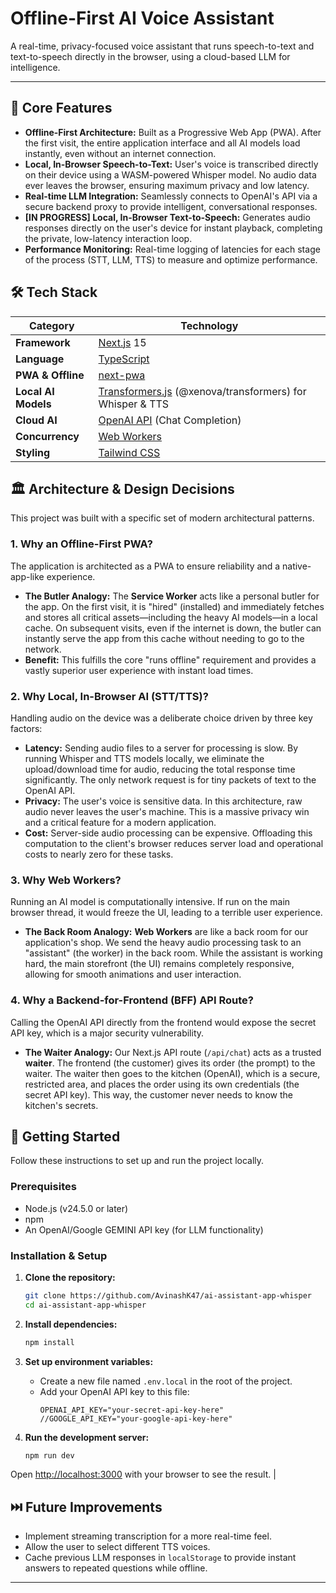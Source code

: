 # Offline-First AI Voice Assistant

A real-time, privacy-focused voice assistant that runs speech-to-text and text-to-speech directly in the browser, using a cloud-based LLM for intelligence.

---

## 🚀 Core Features

* **Offline-First Architecture:** Built as a Progressive Web App (PWA). After the first visit, the entire application interface and all AI models load instantly, even without an internet connection.
* **Local, In-Browser Speech-to-Text:** User's voice is transcribed directly on their device using a WASM-powered Whisper model. No audio data ever leaves the browser, ensuring maximum privacy and low latency.
* **Real-time LLM Integration:** Seamlessly connects to OpenAI's API via a secure backend proxy to provide intelligent, conversational responses.
* **[IN PROGRESS] Local, In-Browser Text-to-Speech:** Generates audio responses directly on the user's device for instant playback, completing the private, low-latency interaction loop.
* **Performance Monitoring:** Real-time logging of latencies for each stage of the process (STT, LLM, TTS) to measure and optimize performance.

## 🛠️ Tech Stack

| Category              | Technology                                                                                                  |
| --------------------- | ----------------------------------------------------------------------------------------------------------- |
| **Framework** | [Next.js](https://nextjs.org/) 15                                                                   |
| **Language** | [TypeScript](https://www.typescriptlang.org/)                                                               |
| **PWA & Offline** | [next-pwa](https://www.npmjs.com/package/next-pwa)                                                          |
| **Local AI Models** | [Transformers.js](https://huggingface.co/docs/transformers.js/index) (@xenova/transformers) for Whisper & TTS |
| **Cloud AI** | [OpenAI API](https://openai.com/blog/openai-api) (Chat Completion)                                          |
| **Concurrency** | [Web Workers](https://developer.mozilla.org/en-US/docs/Web/API/Web_Workers_API)                             |
| **Styling** | [Tailwind CSS](https://tailwindcss.com/)                                                                    |

## 🏛️ Architecture & Design Decisions

This project was built with a specific set of modern architectural patterns.

### 1. Why an Offline-First PWA?

The application is architected as a PWA to ensure reliability and a native-app-like experience.

* **The Butler Analogy:** The **Service Worker** acts like a personal butler for the app. On the first visit, it is "hired" (installed) and immediately fetches and stores all critical assets—including the heavy AI models—in a local cache. On subsequent visits, even if the internet is down, the butler can instantly serve the app from this cache without needing to go to the network.
* **Benefit:** This fulfills the core "runs offline" requirement and provides a vastly superior user experience with instant load times.

### 2. Why Local, In-Browser AI (STT/TTS)?

Handling audio on the device was a deliberate choice driven by three key factors:

* **Latency:** Sending audio files to a server for processing is slow. By running Whisper and TTS models locally, we eliminate the upload/download time for audio, reducing the total response time significantly. The only network request is for tiny packets of text to the OpenAI API.
* **Privacy:** The user's voice is sensitive data. In this architecture, raw audio never leaves the user's machine. This is a massive privacy win and a critical feature for a modern application.
* **Cost:** Server-side audio processing can be expensive. Offloading this computation to the client's browser reduces server load and operational costs to nearly zero for these tasks.

### 3. Why Web Workers?

Running an AI model is computationally intensive. If run on the main browser thread, it would freeze the UI, leading to a terrible user experience.

* **The Back Room Analogy:** **Web Workers** are like a back room for our application's shop. We send the heavy audio processing task to an "assistant" (the worker) in the back room. While the assistant is working hard, the main storefront (the UI) remains completely responsive, allowing for smooth animations and user interaction.

### 4. Why a Backend-for-Frontend (BFF) API Route?

Calling the OpenAI API directly from the frontend would expose the secret API key, which is a major security vulnerability.

* **The Waiter Analogy:** Our Next.js API route (`/api/chat`) acts as a trusted **waiter**. The frontend (the customer) gives its order (the prompt) to the waiter. The waiter then goes to the kitchen (OpenAI), which is a secure, restricted area, and places the order using its own credentials (the secret API key). This way, the customer never needs to know the kitchen's secrets.

## 🚀 Getting Started

Follow these instructions to set up and run the project locally.

### Prerequisites

* Node.js (v24.5.0 or later)
* npm
* An OpenAI/Google GEMINI API key (for LLM functionality)

### Installation & Setup

1.  **Clone the repository:**
    ```bash
    git clone https://github.com/AvinashK47/ai-assistant-app-whisper
    cd ai-assistant-app-whisper
    ```

2.  **Install dependencies:**
    ```bash
    npm install
    ```

3.  **Set up environment variables:**
    * Create a new file named `.env.local` in the root of the project.
    * Add your OpenAI API key to this file:
        ```
        OPENAI_API_KEY="your-secret-api-key-here"
        //GOOGLE_API_KEY="your-google-api-key-here"
        ```

4.  **Run the development server:**
    ```bash
    npm run dev
    ```

Open [http://localhost:3000](http://localhost:3000) with your browser to see the result. |

## ⏭️ Future Improvements

* Implement streaming transcription for a more real-time feel.
* Allow the user to select different TTS voices.
* Cache previous LLM responses in `localStorage` to provide instant answers to repeated questions while offline.

---
